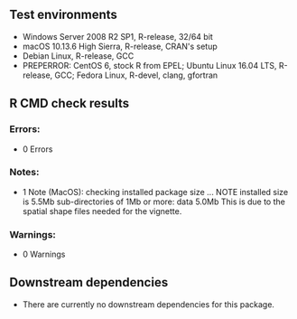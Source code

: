 ## Test environments

* Windows Server 2008 R2 SP1, R-release, 32/64 bit
* macOS 10.13.6 High Sierra, R-release, CRAN's setup
* Debian Linux, R-release, GCC
* PREPERROR: CentOS 6, stock R from EPEL; Ubuntu Linux 16.04 LTS, R-release, GCC; Fedora Linux, R-devel, clang, gfortran

## R CMD check results

### Errors:

* 0 Errors

### Notes:


* 1 Note (MacOS):
 checking installed package size ... NOTE
  installed size is  5.5Mb
  sub-directories of 1Mb or more:
    data   5.0Mb
This is due to the spatial shape files needed for the vignette.    

### Warnings:

* 0 Warnings

## Downstream dependencies

* There are currently no downstream dependencies for this package.
